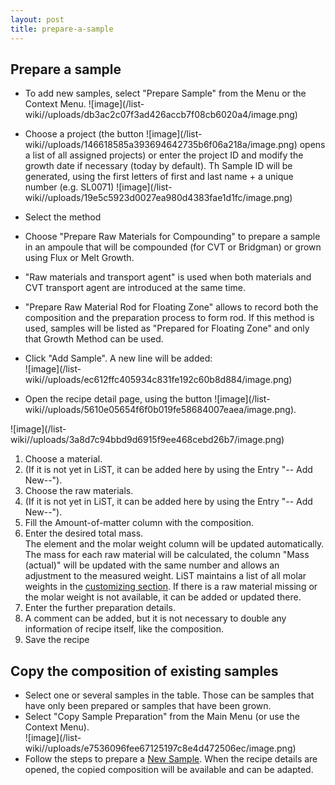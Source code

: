 ```yaml
---
layout: post
title: prepare-a-sample
---
```



## Prepare a sample
* To add new samples, select "Prepare Sample" from the Menu or the Context Menu.
  ![image]\(/list-wiki//uploads/db3ac2c07f3ad426accb7f08cb6020a4/image.png\)

* Choose a project (the button ![image]\(/list-wiki//uploads/146618585a393694642735b6f06a218a/image.png) opens a list of all assigned projects) or enter the project ID and modify the growth date if necessary (today by default). Th Sample ID will be generated, using the first letters of first and last name + a unique number (e.g. SL0071\)
  ![image]\(/list-wiki//uploads/19e5c5923d0027ea980d4383fae1d1fc/image.png\)

*  Select the method
  * Choose "Prepare Raw Materials for Compounding" to prepare a sample in an ampoule that will be compounded (for CVT or Bridgman) or grown using Flux or Melt Growth.
  * "Raw materials and transport agent" is used when both materials and CVT transport agent are introduced at the same time.
  * "Prepare Raw Material Rod for Floating Zone" allows to record both the composition and the preparation process to form rod. If this method is used, samples will be listed as "Prepared for Floating Zone" and only that Growth Method can be used.

* Click "Add Sample". A new line will be added:  
![image]\(/list-wiki//uploads/ec612ffc405934c831fe192c60b8d884/image.png\)

* Open the recipe detail page, using the button ![image]\(/list-wiki//uploads/5610e05654f6f0b019fe58684007eaea/image.png\).

![image]\(/list-wiki//uploads/3a8d7c94bbd9d6915f9ee468cebd26b7/image.png\)
1. Choose a material.  
2. (If it is not yet in LiST, it can be added here by using the Entry "-- Add New--").
3. Choose the raw materials. 
4. (If it is not yet in LiST, it can be added here by using the Entry "-- Add New--").
4. Fill the Amount-of-matter column with the composition.  
5. Enter the desired total mass.  
  The element and the molar weight column will be updated automatically. The mass for each raw material will be calculated,
  the column "Mass (actual)" will be updated with the same number and allows an adjustment to the measured weight.
  LiST maintains a list of all molar weights in the [customizing section](user-guide/customizing/materials). If there is a raw material missing or the molar weight is not available, it can be added or updated there. 
7. Enter the further preparation details.
8. A comment can be added, but it is not necessary to double any information of recipe itself, like the composition.
9. Save the recipe

## Copy the composition of existing samples
* Select one or several samples in the table. Those can be samples that have only been prepared or samples that have been grown.
* Select "Copy Sample Preparation" from the Main Menu (or use the Context Menu).  
![image]\(/list-wiki//uploads/e7536096fee67125197c8e4d472506ec/image.png\)
* Follow the steps to prepare a [New Sample](#prepare-a-sample). When the recipe details are opened, the copied composition will be available and can be adapted.






